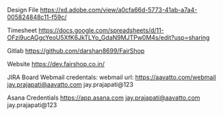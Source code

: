 Design File
https://xd.adobe.com/view/a0cfa66d-5773-41ab-a7a4-005824848c11-f59c/

Timesheet
https://docs.google.com/spreadsheets/d/11-OFzi9ucAGgcYeoU5XfK6JkTLYo_GdaN9MJTPw0M4s/edit?usp=sharing

Gitlab
https://github.com/darshan8699/FairShop

Website
https://dev.fairshop.co.in/

JIRA Board
Webmail credentals:
webmail url: https://aavatto.com/webmail
jay.prajapati@aavatto.com
jay.prajapati@123



Asana Credentials
https://app.asana.com
jay.prajapati@aavatto.com
jay.prajapati@123
